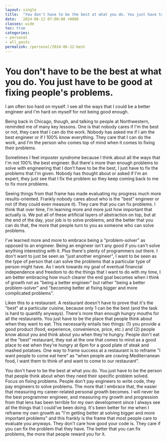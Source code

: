 ```yaml
---
layout: single
title:  "You don't have to be the best at what you do. You just have to be good at fixing people's problems."
date:   2024-06-12 07:00:00 +0800
classes: wide
toc: true
categories:
- personal
- all_posts
permalink: /personal/2024-06-12-best
---
```


# You don't have to be the best at what you do. You just have to be good at fixing people's problems.
I am often too hard on myself. I see all the ways that I could be a better engineer and I'm hard on myself for not being good enough.

Being back in Chicago, though, and talking to people at Northwestern, reminded me of many key lessons. One is that nobody cares if I'm the best or not, they care that I can do the work. Nobody has asked me if I am the best engineer or if I 100% know everything. They care that I can do the work, and I'm the person who comes top of mind when it comes to fixing their problems.

Sometimes I feel imposter syndrome because I think about all the ways that I'm not 100% the best engineer. But there's more than enough problems to solve with engineering that I don't have to be the best, I just have to fix the problems that I'm given. Nobody has thought about or asked if I'm an expert, they just see that I fix the problem so they keep coming back to me to fix more problems.

Seeing things from that frame has made evaluating my progress much more results-oriented. Frankly nobody cares about who is the "best" engineer or not (if they could even measure it). They care that you can fix problems. I think that over time, I'm learning more and more just how important that actually is. We put all of these artificial layers of abstraction on top, but at the end of the day, your job is to solve problems, and the better that you can do that, the more that people turn to you as someone who can solve problems.

I've learned more and more to embrace being a "problem-solver" as opposed to an engineer. Being an engineer isn't any good if you can't solve anything interesting with it. Plus there's plenty of programmers out there. I don't want to just be seen as "just another engineer", I want to be seen as the type of person that can solve the problems that a particular type of person might have. As I work towards my goal of eventual financial independence and freedom to do the things that I want to do with my time, I am better embracing how much clearer the end goal becomes when I think of growth not as "being a better engineer" but rather "being a better problem-solver" and "becoming better at fixing bigger and more complicated problems".

Liken this to a restaurant. A restaurant doesn't have to prove that it's the "best" at a particular cuisine, because only 1 can be the best (and the task is hard to quantify anyways). There's more than enough hungry mouths for all the restaurants. You just have to be the place that people think about when they want to eat. This necessarily entails two things: (1) you provide a good product (food, experience, convenience, price, etc.) and (2) people know about you and think about you when they're hungry. People don't eat at the "best" restaurant, they eat at the one that comes to mind as a good place to eat when they're hungry at 6pm for a good plate of steak and mashed potatoes. One way to frame success at a restaurant is to reframe "I want people to come eat here" as "when people are craving Mediterranean food, I want them to think of and want to come to our restaurant".

You don't have to be the best at what you do. You just have to be the person that people think about when they need their specific problem solved. Focus on fixing problems. People don't pay engineers to write code, they pay engineers to solve problems. The more that I embrace that, the easier that measuring my career-related personal growth becomes. I will never be the best programmer engineer, and measuring my growth and progression from that lens has been terrible for my own development since I always see all the things that I could've been doing. It's been better for me when I reframe my own growth as "I'm getting better at solving bigger and more important problems" and this frankly is the frame that most people care to evaluate you anyways. They don't care how good your code is. They care if you can fix the problem that they have. The better that you can fix problems, the more that people reward you for it.
